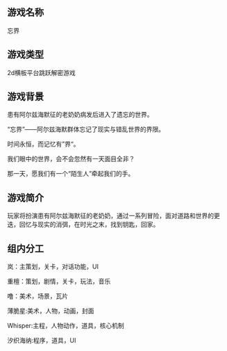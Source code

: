 ## 游戏名称
忘界
## 游戏类型
2d横板平台跳跃解密游戏
## 游戏背景
患有阿尔兹海默征的老奶奶病发后进入了遗忘的世界。

“忘界”——阿尔兹海默群体忘记了现实与错乱世界的界限。

时间永恒，而记忆有”界“。

我们眼中的世界，会不会忽然有一天面目全非？

那一天，愿我们有一个“陌生人”牵起我们的手。

## 游戏简介
玩家将扮演患有阿尔兹海默征的老奶奶，通过一系列冒险，面对道路和世界的更迭，回忆与现实的消弭，在时光之末，找到钥匙，回家。
## 组内分工
岚：主策划，关卡，对话功能，UI

重檀：策划，剧情，关卡，玩法，音乐

噜：美术，场景，瓦片

薄脆星:美术，人物，动画，封面

Whisper:主程，人物动作，道具，核心机制

汐织海纳:程序，道具，UI

